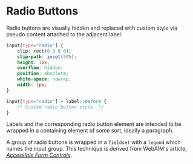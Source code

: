 # Radio Buttons

Radio buttons are visually hidden and replaced with custom style via pseudo
content attached to the adjacent label:

```css
input[type="radio"] {
    clip: rect(0 0 0 0);
    clip-path: inset(50%);
    height: 1px;
    overflow: hidden;
    position: absolute;
    white-space: nowrap;
    width: 1px;
}

input[type="radio"] + label::before {
    /* Custom radio button style. */
}
```

Labels and the corresponding radio button element are intended to be wrapped in a
containing element of some sort, ideally a paragraph.

A group of radio buttons is wrapped in a `fieldset` with a `legend` which names
the input group. This technique is derived from WebAIM's article,
[_Accessible Form Controls_](https://webaim.org/techniques/forms/controls#radio).
